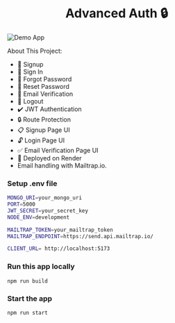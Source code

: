 <h1 align="center">Advanced Auth 🔒 </h1>

![Demo App](/frontend/public/screenshot-for-readme.png)

About This Project:

- 🔐 Signup
- 🔑 Sign In
- 🔄 Forgot Password
- 🔁 Reset Password
- 📧 Email Verification
- 🚪 Logout
- ✔️ JWT Authentication
- 🔒 Route Protection
- 📋 Signup Page UI
- 🔓 Login Page UI
- ✅ Email Verification Page UI
- 🚀 Deployed on Render
- Email handling with Mailtrap.io.
### Setup .env file

```bash
MONGO_URI=your_mongo_uri
PORT=5000
JWT_SECRET=your_secret_key
NODE_ENV=development

MAILTRAP_TOKEN=your_mailtrap_token
MAILTRAP_ENDPOINT=https://send.api.mailtrap.io/

CLIENT_URL= http://localhost:5173
```

### Run this app locally

```shell
npm run build
```

### Start the app

```shell
npm run start
```

### 
